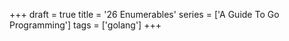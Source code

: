 +++
draft = true
title = '26 Enumerables'
series = ['A Guide To Go Programming']
tags = ['golang']
+++
